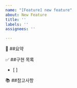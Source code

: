 ```yaml
---
name: "[Feature] new feature"
about: New Feature
title: ''
labels: ''
assignees: ''

---
```


:memo: ##요약
>

:white_check_mark: ##구현 목록
- [ ]

:books: ##참고사항
